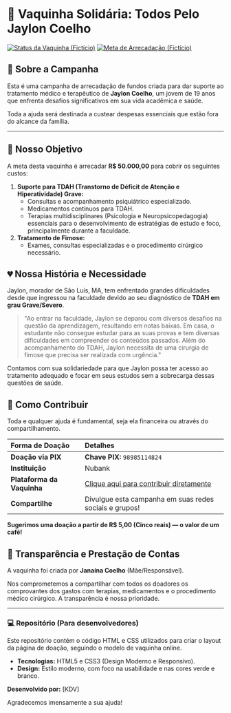 # 💚 Vaquinha Solidária: Todos Pelo Jaylon Coelho

[![Status da Vaquinha (Fictício)](https://img.shields.io/badge/Arrecadado-5.5%25-red?style=for-the-badge&logoColor=white)](LINK_DA_VAQUINHA_AQUI)
[![Meta de Arrecadação (Fictício)](https://img.shields.io/badge/Meta-R$%2050.000%2C00-blue?style=for-the-badge&logoColor=white)](LINK_DA_VAQUINHA_AQUI)

## 🌟 Sobre a Campanha

Esta é uma campanha de arrecadação de fundos criada para dar suporte ao tratamento médico e terapêutico de **Jaylon Coelho**, um jovem de 19 anos que enfrenta desafios significativos em sua vida acadêmica e saúde.

Toda a ajuda será destinada a custear despesas essenciais que estão fora do alcance da família.

---

## 🎯 Nosso Objetivo

A meta desta vaquinha é arrecadar **R$ 50.000,00** para cobrir os seguintes custos:

1.  **Suporte para TDAH (Transtorno de Déficit de Atenção e Hiperatividade) Grave:**
    * Consultas e acompanhamento psiquiátrico especializado.
    * Medicamentos contínuos para TDAH.
    * Terapias multidisciplinares (Psicologia e Neuropsicopedagogia) essenciais para o desenvolvimento de estratégias de estudo e foco, principalmente durante a faculdade.
2.  **Tratamento de Fimose:**
    * Exames, consultas especializadas e o procedimento cirúrgico necessário.

## 💔 Nossa História e Necessidade

Jaylon, morador de São Luís, MA, tem enfrentado grandes dificuldades desde que ingressou na faculdade devido ao seu diagnóstico de **TDAH em grau Grave/Severo**.

> "Ao entrar na faculdade, Jaylon se deparou com diversos desafios na questão da aprendizagem, resultando em notas baixas. Em casa, o estudante não consegue estudar para as suas provas e tem diversas dificuldades em compreender os conteúdos passados. Além do acompanhamento do TDAH, Jaylon necessita de uma cirurgia de fimose que precisa ser realizada com urgência."

Contamos com sua solidariedade para que Jaylon possa ter acesso ao tratamento adequado e focar em seus estudos sem a sobrecarga dessas questões de saúde.

## 🤝 Como Contribuir

Toda e qualquer ajuda é fundamental, seja ela financeira ou através do compartilhamento.

| Forma de Doação | Detalhes |
| :--- | :--- |
| **Doação via PIX** | **Chave PIX:** `98985114824` |
| **Instituição** | Nubank |
| **Plataforma da Vaquinha** | [Clique aqui para contribuir diretamente](https://pay.cakto.com.br/gzcb742_631019) |
| **Compartilhe** | Divulgue esta campanha em suas redes sociais e grupos! |

**Sugerimos uma doação a partir de R$ 5,00 (Cinco reais) — o valor de um café!**

## 📢 Transparência e Prestação de Contas

A vaquinha foi criada por **Janaína Coelho** (Mãe/Responsável).

Nos comprometemos a compartilhar com todos os doadores os comprovantes dos gastos com terapias, medicamentos e o procedimento médico cirúrgico. A transparência é nossa prioridade.

---

### 💻 Repositório (Para desenvolvedores)

Este repositório contém o código HTML e CSS utilizados para criar o layout da página de doação, seguindo o modelo de vaquinha online.

* **Tecnologias:** HTML5 e CSS3 (Design Moderno e Responsivo).
* **Design:** Estilo moderno, com foco na usabilidade e nas cores verde e branco.

**Desenvolvido por:** [KDV]

Agradecemos imensamente a sua ajuda!
